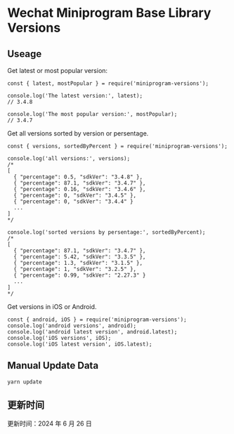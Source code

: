 
# Wechat Miniprogram Base Library Versions

## Useage

Get latest or most popular version:

```;
const { latest, mostPopular } = require('miniprogram-versions');

console.log('The latest version:', latest);
// 3.4.8

console.log('The most popular version:', mostPopular);
// 3.4.7

```

Get all versions sorted by version or persentage.

```
const { versions, sortedByPercent } = require('miniprogram-versions');

console.log('all versions:', versions);
/*
[
  { "percentage": 0.5, "sdkVer": "3.4.8" },
  { "percentage": 87.1, "sdkVer": "3.4.7" },
  { "percentage": 0.16, "sdkVer": "3.4.6" },
  { "percentage": 0, "sdkVer": "3.4.5" },
  { "percentage": 0, "sdkVer": "3.4.4" }
  ...
]
*/

console.log('sorted versions by persentage:', sortedByPercent);
/*
[
  { "percentage": 87.1, "sdkVer": "3.4.7" },
  { "percentage": 5.42, "sdkVer": "3.3.5" },
  { "percentage": 1.3, "sdkVer": "3.1.5" },
  { "percentage": 1, "sdkVer": "3.2.5" },
  { "percentage": 0.99, "sdkVer": "2.27.3" }
  ...
]
*/
```

Get versions in iOS or Android.

```
const { android, iOS } = require('miniprogram-versions');
console.log('android versions', android);
console.log('android latest version', android.latest);
console.log('iOS versions', iOS);
console.log('iOS latest version', iOS.latest);
```

## Manual Update Data

```
yarn update
```

## 更新时间

更新时间：2024 年 6 月 26 日
